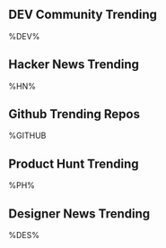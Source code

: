 ## DEV Community Trending

%DEV%

## Hacker News Trending

%HN%

## Github Trending Repos

%GITHUB

## Product Hunt Trending

%PH%

## Designer News Trending

%DES%

